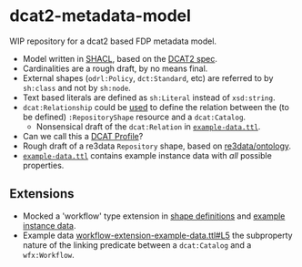 # dcat2-metadata-model
WIP repository for a dcat2 based FDP metadata model.

- Model written in [SHACL](https://www.w3.org/TR/shacl/), based on the [DCAT2 spec](https://www.w3.org/TR/vocab-dcat-2/).
- Cardinalities are a rough draft, by no means final.
- External shapes (`odrl:Policy`, `dct:Standard`, etc) are referred to by `sh:class` and not by `sh:node`.
- Text based literals are defined as `sh:Literal` instead of `xsd:string`.
- `dcat:Relationship` could be [used](https://www.w3.org/TR/vocab-dcat-2/#qualified-relationship) to define the relation between the (to be defined) `:RepositoryShape` resource and a `dcat:Catalog`.
  - Nonsensical draft of the `dcat:Relation` in [`example-data.ttl`](example-data.ttl#L39-L43).
- Can we call this a [DCAT Profile](https://www.w3.org/TR/vocab-dcat-2/#profiles)?
- Rough draft of a re3data `Repository` shape, based on [re3data/ontology](https://github.com/re3data/ontology).
- [`example-data.ttl`](example-data.ttl) contains example instance data with _all_ possible properties.

## Extensions
- Mocked a 'workflow' type extension in [shape definitions](workflow-extension-shapes.ttl) and [example instance data](workflow-extension-example-data.ttl).
- Example data [workflow-extension-example-data.ttl#L5](restates) the subproperty nature of the linking predicate between a `dcat:Catalog` and a `wfx:Workflow`.
